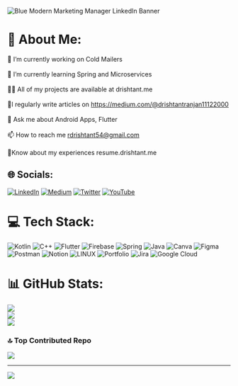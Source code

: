 ![Blue Modern Marketing Manager LinkedIn Banner](https://github.com/Drishtantranjan/Drishtantranjan/assets/84273332/a9c76c4e-db49-4057-8535-dbfd78a7964b)
# 💫 About Me:
🔭 I’m currently working on Cold Mailers<br><br>🌱 I’m currently learning Spring and Microservices<br><br> 👨‍💻
All of my projects are available at drishtant.me<br><br> 📝I regularly write articles on https://medium.com/@drishtantranjan11122000<br><br> 💬 Ask me about Android Apps, Flutter<br><br>📫 How to reach me rdrishtant54@gmail.com<br><br> 📄Know about my experiences resume.drishtant.me<br>


## 🌐 Socials:
[![LinkedIn](https://img.shields.io/badge/LinkedIn-%230077B5.svg?logo=linkedin&logoColor=white)](https://linkedin.com/in/drishtant-ranjan) [![Medium](https://img.shields.io/badge/Medium-12100E?logo=medium&logoColor=white)](https://medium.com/@https://medium.com/@drishtantranjan11122000) [![Twitter](https://img.shields.io/badge/Twitter-%231DA1F2.svg?logo=Twitter&logoColor=white)](https://twitter.com/DrishtantRanja2) [![YouTube](https://img.shields.io/badge/YouTube-%23FF0000.svg?logo=YouTube&logoColor=white)](https://youtube.com/@https://www.youtube.com/c/stargazers_drishtantranjan) 

# 💻 Tech Stack:
![Kotlin](https://img.shields.io/badge/kotlin-%230095D5.svg?style=for-the-badge&logo=kotlin&logoColor=white) ![C++](https://img.shields.io/badge/c++-%2300599C.svg?style=for-the-badge&logo=c%2B%2B&logoColor=white) ![Flutter](https://img.shields.io/badge/Flutter-%2302569B.svg?style=for-the-badge&logo=Flutter&logoColor=white) ![Firebase](https://img.shields.io/badge/firebase-%23039BE5.svg?style=for-the-badge&logo=firebase) ![Spring](https://img.shields.io/badge/spring-%236DB33F.svg?style=for-the-badge&logo=spring&logoColor=white) ![Java](https://img.shields.io/badge/java-%23ED8B00.svg?style=for-the-badge&logo=java&logoColor=white) ![Canva](https://img.shields.io/badge/Canva-%2300C4CC.svg?style=for-the-badge&logo=Canva&logoColor=white) 	![Figma](https://img.shields.io/badge/figma-%23F24E1E.svg?style=for-the-badge&logo=figma&logoColor=white) ![Postman](https://img.shields.io/badge/Postman-FF6C37?style=for-the-badge&logo=postman&logoColor=white) ![Notion](https://img.shields.io/badge/Notion-%23000000.svg?style=for-the-badge&logo=notion&logoColor=white) ![LINUX](https://img.shields.io/badge/Linux-FCC624?style=for-the-badge&logo=linux&logoColor=black) ![Portfolio](https://img.shields.io/badge/Portfolio-%23000000.svg?style=for-the-badge&logo=firefox&logoColor=#FF7139) ![Jira](https://img.shields.io/badge/jira-%230A0FFF.svg?style=for-the-badge&logo=jira&logoColor=white) ![Google Cloud](https://img.shields.io/badge/Google%20Cloud-%234285F4.svg?style=for-the-badge&logo=google-cloud&logoColor=white)
# 📊 GitHub Stats:
![](https://github-readme-stats.vercel.app/api?username=Drishtantranjan&theme=dark&hide_border=false&include_all_commits=false&count_private=false)<br/>
![](https://github-readme-streak-stats.herokuapp.com/?user=Drishtantranjan&theme=dark&hide_border=false)<br/>
![](https://github-readme-stats.vercel.app/api/top-langs/?username=Drishtantranjan&theme=dark&hide_border=false&include_all_commits=false&count_private=false&layout=compact)

### 🔝 Top Contributed Repo
![](https://github-contributor-stats.vercel.app/api?username=Drishtantranjan&limit=5&theme=apprentice&combine_all_yearly_contributions=true)

---
[![](https://visitcount.itsvg.in/api?id=Drishtantranjan&icon=0&color=0)](https://visitcount.itsvg.in)

<!-- Proudly created with GPRM ( https://gprm.itsvg.in ) -->
